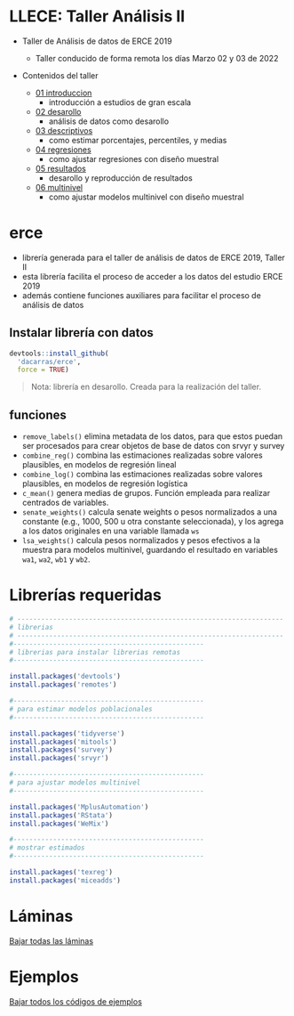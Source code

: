 
# LLECE: Taller Análisis II

-   Taller de Análisis de datos de ERCE 2019

    -   Taller conducido de forma remota los días Marzo 02 y 03 de 2022

-   Contenidos del taller

    -   [01
        introduccion](https://www.dropbox.com/s/m8pd9ub8o4ek8sk/01_introduccion.pdf?dl=1)
        -   introducción a estudios de gran escala
    -   [02
        desarollo](https://www.dropbox.com/s/7z1p1g9z98gq7av/02_desarrollo.pdf?dl=1)
        -   análisis de datos como desarollo
    -   [03
        descriptivos](https://www.dropbox.com/s/2g4pwxl178605xl/03_descriptivos.pdf?dl=1)
        -   como estimar porcentajes, percentiles, y medias
    -   [04
        regresiones](https://www.dropbox.com/s/2bkue9vox99jfws/04_regresiones.pdf?dl=1)
        -   como ajustar regresiones con diseño muestral
    -   [05
        resultados](https://www.dropbox.com/s/5v0od8absek2lp1/05_resultados.pdf?dl=1)
        -   desarollo y reproducción de resultados
    -   [06
        multinivel](https://www.dropbox.com/s/ydezg9t7n8wi7bl/06_multinivel.pdf?dl=1)
        -   como ajustar modelos multinivel con diseño muestral

# erce

-   librería generada para el taller de análisis de datos de ERCE 2019,
    Taller II
-   esta librería facilita el proceso de acceder a los datos del estudio
    ERCE 2019
-   además contiene funciones auxiliares para facilitar el proceso de
    análisis de datos

## Instalar librería con datos

``` r
devtools::install_github(
  'dacarras/erce',
  force = TRUE)
```

> Nota: librería en desarollo. Creada para la realización del taller.

## funciones

-   `remove_labels()` elimina metadata de los datos, para que estos
    puedan ser procesados para crear objetos de base de datos con srvyr
    y survey
-   `combine_reg()` combina las estimaciones realizadas sobre valores
    plausibles, en modelos de regresión lineal
-   `combine_log()` combina las estimaciones realizadas sobre valores
    plausibles, en modelos de regresión logística
-   `c_mean()` genera medias de grupos. Función empleada para realizar
    centrados de variables.
-   `senate_weights()` calcula senate weights o pesos normalizados a una
    constante (e.g., 1000, 500 u otra constante seleccionada), y los
    agrega a los datos originales en una variable llamada `ws`
-   `lsa_weights()` calcula pesos normalizados y pesos efectivos a la
    muestra para modelos multinivel, guardando el resultado en variables
    `wa1`, `wa2`, `wb1` y `wb2`.

# Librerías requeridas

``` r
# -------------------------------------------------------------------
# librerias
# -------------------------------------------------------------------
#------------------------------------------------
# librerias para instalar librerias remotas
#------------------------------------------------

install.packages('devtools')
install.packages('remotes')

#------------------------------------------------
# para estimar modelos poblacionales
#------------------------------------------------

install.packages('tidyverse')
install.packages('mitools')
install.packages('survey')
install.packages('srvyr')

#------------------------------------------------
# para ajustar modelos multinivel
#------------------------------------------------

install.packages('MplusAutomation')
install.packages('RStata')
install.packages('WeMix')

#------------------------------------------------
# mostrar estimados
#------------------------------------------------

install.packages('texreg')
install.packages('miceadds')
```

# Láminas

[Bajar todas las
láminas](https://www.dropbox.com/sh/cvhydi7akjhrct9/AADTyDIAd9DXjQe9HQvpb6kPa?dl=1)

# Ejemplos

[Bajar todos los códigos de
ejemplos](https://www.dropbox.com/sh/6nfjtrorh2hm0ot/AACdjXLYqih518Hrohhc8dUHa?dl=1)
